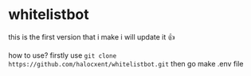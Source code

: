 # whitelistbot
this is the first version that i make i will update it 👍

how to use?
firstly use ```git clone https://github.com/halocxent/whitelistbot.git```
then go make .env file

